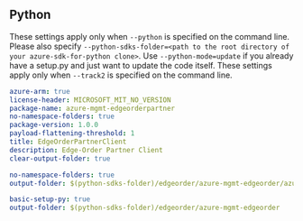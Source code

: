 ## Python

These settings apply only when `--python` is specified on the command line.
Please also specify `--python-sdks-folder=<path to the root directory of your azure-sdk-for-python clone>`.
Use `--python-mode=update` if you already have a setup.py and just want to update the code itself.
These settings apply only when `--track2` is specified on the command line.

``` yaml $(track2)
azure-arm: true
license-header: MICROSOFT_MIT_NO_VERSION
package-name: azure-mgmt-edgeorderpartner
no-namespace-folders: true
package-version: 1.0.0
payload-flattening-threshold: 1
title: EdgeOrderPartnerClient
description: Edge-Order Partner Client
clear-output-folder: true
```

```yaml $(python) && $(python-mode) == 'update' && $(track2)
no-namespace-folders: true
output-folder: $(python-sdks-folder)/edgeorder/azure-mgmt-edgeorder/azure/mgmt/edgeorderpartner
```

```yaml $(python) && $(python-mode) == 'create' && $(track2)
basic-setup-py: true
output-folder: $(python-sdks-folder)/edgeorder/azure-mgmt-edgeorder
